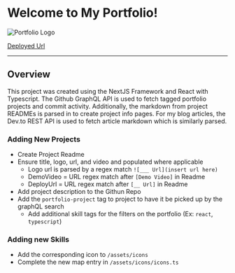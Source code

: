 # Welcome to My Portfolio!

![Portfolio Logo](https://i.imgur.com/s5oruO7.png)

[Deployed Url](https://sasse.vercel.app/)

---

## Overview

This project was created using the NextJS Framework and React with Typescript. The Github GraphQL API is used to fetch tagged portfolio projects and commit activity. Additionally, the markdown from project READMEs is parsed in to create project info pages. For my blog articles, the Dev.to REST API is used to fetch article markdown which is similarly parsed.

### Adding New Projects

- Create Project Readme
- Ensure title, logo, url, and video and populated where applicable
  - Logo url is parsed by a regex match `![___ Url](insert url here)`
  - DemoVideo = URL regex match after `[Demo Video]` in Readme
  - DeployUrl = URL regex match after `[__ Url]` in Readme
- Add project description to the Githun Repo
- Add the `portfolio-project` tag to project to have it be picked up by the graphQL search
  - Add additional skill tags for the filters on the portfolio (Ex: `react`, `typescript`)

### Adding new Skills

- Add the corresponding icon to `/assets/icons`
- Complete the new map entry in `/assets/icons/icons.ts`

